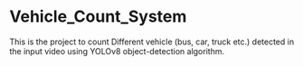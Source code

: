 # Vehicle_Count_System
This is the project to count Different vehicle (bus, car, truck etc.) detected in the input video using YOLOv8 object-detection algorithm.
